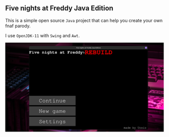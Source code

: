 ## Five nights at Freddy Java Edition

This is a simple open source `Java` project that can help you create your own fnaf parody.

I use `OpenJDK-11` with `Swing` and `Awt`.

![plot](res/images/Preview.png)
